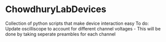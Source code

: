 # ChowdhuryLabDevices
Collection of python scripts that make device interaction easy
To do:
Update oscilliscope to account for different channel voltages - This will be done by taking seperate preambles for each channel
